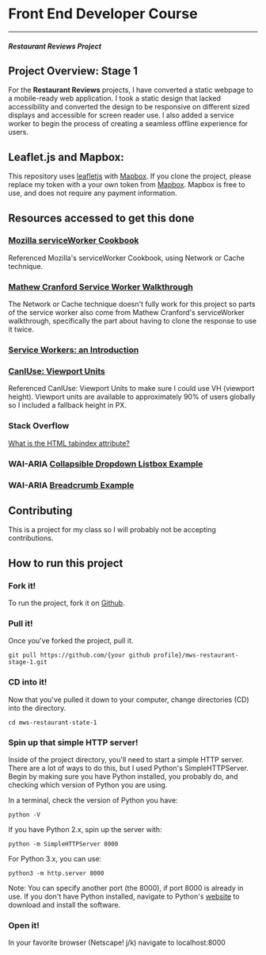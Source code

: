 # Front End Developer Course
---
#### _Restaurant Reviews Project_

## Project Overview: Stage 1

For the **Restaurant Reviews** projects, I have converted a static webpage to a mobile-ready web application. I took a static design that lacked accessibility and converted the design to be responsive on different sized displays and accessible for screen reader use. I also added a service worker to begin the process of creating a seamless offline experience for users.

## Leaflet.js and Mapbox:

This repository uses [leafletjs](https://leafletjs.com/) with [Mapbox](https://www.mapbox.com/). If you clone the project, please replace my token with a your own token from [Mapbox](https://www.mapbox.com/). Mapbox is free to use, and does not require any payment information.


## Resources accessed to get this done

### [Mozilla serviceWorker Cookbook](https://serviceworke.rs/strategy-network-or-cache_service-worker_doc.html)
Referenced Mozilla's serviceWorker Cookbook, using Network or Cache technique.

### [Mathew Cranford Service Worker Walkthrough](https://matthewcranford.com/restaurant-reviews-app-walkthrough-part-4-service-workers/)
The Network or Cache technique doesn't fully work for this project so parts of the service worker also come from Mathew Cranford's serviceWorker walkthrough, specifically the part about having to clone the response to use it twice.

### [Service Workers: an Introduction](https://developers.google.com/web/fundamentals/primers/service-workers/)

### [CanIUse: Viewport Units](https://caniuse.com/#feat=viewport-units)
Referenced CanIUse: Viewport Units to make sure I could use VH (viewport height). Viewport units are available to approximately 90% of users globally so I included a fallback height in PX.

### Stack Overflow
[What is the HTML tabindex attribute?](https://stackoverflow.com/questions/4112289/what-is-the-html-tabindex-attribute)

### WAI-ARIA [Collapsible Dropdown Listbox Example](https://www.w3.org/TR/wai-aria-practices/examples/listbox/listbox-collapsible.html)

### WAI-ARIA [Breadcrumb Example](https://www.w3.org/TR/wai-aria-practices/examples/breadcrumb/index.html)

## Contributing
This is a project for my class so I will probably not be accepting contributions.

## How to run this project
### Fork it!
To run the project, fork it on [Github](https://github.com/anthonyCarton/mws-restaurant-stage-1).

### Pull it!
Once you've forked the project, pull it.
```
git pull https://github.com/{your github profile}/mws-restaurant-stage-1.git
```

### CD into it!
Now that you've pulled it down to your computer, change directories (CD) into the directory.
```
cd mws-restaurant-state-1
```

### Spin up that simple HTTP server!
Inside of the project directory, you'll need to start a simple HTTP server. There are a lot of ways to do this, but I used Python's SimpleHTTPServer. Begin by making sure you have Python installed, you probably do, and checking which version of Python you are using.

In a terminal, check the version of Python you have:
```
python -V
```

If you have Python 2.x, spin up the server with:
```
python -m SimpleHTTPServer 8000
```

For Python 3.x, you can use:
```
python3 -m http.server 8000
```

Note: You can specify another port (the 8000), if port 8000 is already in use.
If you don't have Python installed, navigate to Python's [website](https://www.python.org/) to download and install the software.

### Open it!
In your favorite browser (Netscape! j/k) navigate to localhost:8000
